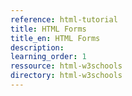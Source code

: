 ```yaml
---
reference: html-tutorial
title: HTML Forms
title_en: HTML Forms
description:
learning_order: 1
ressource: html-w3schools
directory: html-w3schools
---
```

